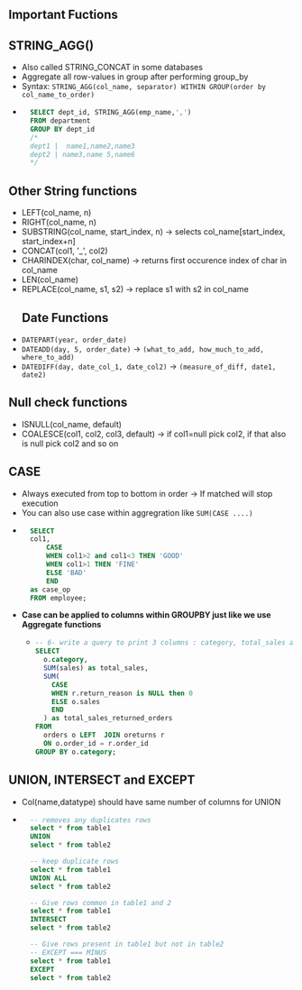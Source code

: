 ## Important Fuctions
## STRING_AGG()
- Also called STRING_CONCAT in some databases
- Aggregate all row-values in group after performing group_by
- Syntax: `STRING_AGG(col_name, separator) WITHIN GROUP(order by col_name_to_order)`
- ```sql
    SELECT dept_id, STRING_AGG(emp_name,',')
    FROM department
    GROUP BY dept_id
    /*
    dept1 |  name1,name2,name3
    dept2 | name3,name 5,name6
    */
  ```

## Other String functions
- LEFT(col_name, n)
- RIGHT(col_name, n)
- SUBSTRING(col_name, start_index, n) -> selects col_name[start_index, start_index+n]
- CONCAT(col1, '_', col2)
- CHARINDEX(char, col_name) -> returns first occurence index of char in col_name
- LEN(col_name)
- REPLACE(col_name, s1, s2) -> replace s1 with s2 in col_name
  ## Date Functions
- `DATEPART(year, order_date)`
- `DATEADD(day, 5, order_date)` -> `(what_to_add, how_much_to_add, where_to_add)`
- `DATEDIFF(day, date_col_1, date_col2)` ->  `(measure_of_diff, date1, date2)`

## Null check functions
- ISNULL(col_name, default)
- COALESCE(col1, col2, col3, default) -> if col1=null pick col2, if that also is null pick col2 and so on

## CASE
- Always executed from top to bottom in order -> If matched will stop execution
- You can also use case within aggregration like `SUM(CASE ....)`
- ```sql
    SELECT 
    col1,
        CASE
        WHEN col1>2 and col1<3 THEN 'GOOD'
        WHEN col1>1 THEN 'FINE'
        ELSE 'BAD'
        END
    as case_op
    FROM employee;
  ```
- **Case can be applied to columns within GROUPBY just like we use Aggregate functions**
  - ```sql
    -- 6- write a query to print 3 columns : category, total_sales and (total sales of returned orders)
    SELECT
      o.category,
      SUM(sales) as total_sales,
      SUM(
        CASE
        WHEN r.return_reason is NULL then 0
        ELSE o.sales
        END
      ) as total_sales_returned_orders
    FROM 
      orders o LEFT  JOIN oreturns r 
      ON o.order_id = r.order_id
    GROUP BY o.category;
    ```

## UNION, INTERSECT and EXCEPT
- Col(name,datatype) should have same number of columns for UNION
- ```sql
    -- removes any duplicates rows
    select * from table1
    UNION
    select * from table2

    -- keep duplicate rows
    select * from table1
    UNION ALL
    select * from table2

    -- Give rows common in table1 and 2
    select * from table1
    INTERSECT
    select * from table2

    -- Give rows present in table1 but not in table2
    -- EXCEPT === MINUS
    select * from table1
    EXCEPT
    select * from table2
  ```